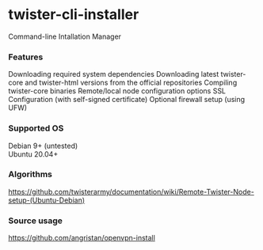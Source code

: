 # twister-cli-installer
Command-line Intallation Manager

### Features 
Downloading required system dependencies 
Downloading latest twister-core and twister-html versions from the official repositories 
Compiling twister-core binaries
Remote/local node configuration options
SSL Configuration (with self-signed certificate)
Optional firewall setup (using UFW)

### Supported OS
Debian 9+ (untested)  
Ubuntu 20.04+

### Algorithms 
https://github.com/twisterarmy/documentation/wiki/Remote-Twister-Node-setup-(Ubuntu-Debian)

### Source usage 
https://github.com/angristan/openvpn-install
